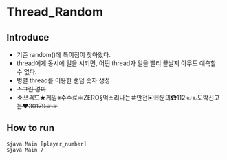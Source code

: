 # Thread_Random

## Introduce
 * 기존 random()에 특이점이 찾아왔다.
 * thread에게 동시에 일을 시키면, 어떤 thread가 일을 빨리 끝날지 아무도 예측할 수 없다.
 * 병렬 thread를 이용한 랜덤 숫자 생성
 * ~~스크린 경마~~
 * ~~☆쓰$레$드★게임※수수료＊ZERO§억소리나는＃안전▣☏문의☎112☜☜도박신고는♥30179☞☞~~

## How to run
```
$java Main [player_number]
$java Main 7
```

